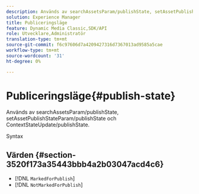 ```yaml
---
description: Används av searchAssetsParam/publishState, setAssetPublishStateParam/publishState och ContextStateUpdate/publishState.
solution: Experience Manager
title: Publiceringsläge
feature: Dynamic Media Classic,SDK/API
role: Utvecklare,Administratör
translation-type: tm+mt
source-git-commit: f6c97606d7a4209427316d7367013ad9585a5cae
workflow-type: tm+mt
source-wordcount: '31'
ht-degree: 0%

---
```



# Publiceringsläge{#publish-state}

Används av searchAssetsParam/publishState, setAssetPublishStateParam/publishState och ContextStateUpdate/publishState.

Syntax

## Värden {#section-3520f173a35443bbb4a2b03047acd4c6}

* [!DNL `MarkedForPublish`]
* [!DNL `NotMarkedForPublish`]

